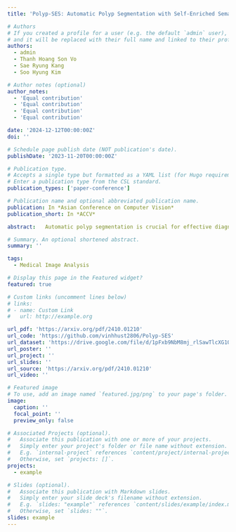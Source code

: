 ```yaml
---
title: 'Polyp-SES: Automatic Polyp Segmentation with Self-Enriched Semantic Model'

# Authors
# If you created a profile for a user (e.g. the default `admin` user), write the username (folder name) here
# and it will be replaced with their full name and linked to their profile.
authors:
  - admin
  - Thanh Hoang Son Vo
  - Sae Ryung Kang
  - Soo Hyung Kim

# Author notes (optional)
author_notes:
  - 'Equal contribution'
  - 'Equal contribution'
  - 'Equal contribution'
  - 'Equal contribution'

date: '2024-12-12T00:00:00Z'
doi: ''

# Schedule page publish date (NOT publication's date).
publishDate: '2023-11-20T00:00:00Z'

# Publication type.
# Accepts a single type but formatted as a YAML list (for Hugo requirements).
# Enter a publication type from the CSL standard.
publication_types: ['paper-conference']

# Publication name and optional abbreviated publication name.
publication: In *Asian Conference on Computer Vision*
publication_short: In *ACCV*

abstract:   Automatic polyp segmentation is crucial for effective diagnosis and treatment in colonoscopy images. Traditional methods encounter significant challenges in accurately delineating polyps due to limitations in feature representation and the handling of variability in polyp appear ance. Deep learning techniques, including CNN and Transformer-based methods, have been explored to improve polyp segmentation accuracy. However, existing approaches often neglect additional semantics, restricting their ability to acquire adequate contexts of polyps in colonoscopy images. In this paper, we propose an innovative method named “Auto matic Polyp Segmentation with Self-Enriched Semantic Model” to address these limitations. First, we extract a sequence of features from an input image and decode high-level features to generate an initial segmen tation mask. Using the proposed self-enriched semantic module, we query potential semantics and augment deep features with additional semantics, thereby aiding the model in understanding context more effectively. Extensive experiments show superior segmentation performance of the proposed method against state-of-the-art polyp segmentation baselines across five polyp benchmarks in both superior learning and generalization capabilities.

# Summary. An optional shortened abstract.
summary: ''

tags:
  - Medical Image Analysis

# Display this page in the Featured widget?
featured: true

# Custom links (uncomment lines below)
# links:
# - name: Custom Link
#   url: http://example.org

url_pdf: 'https://arxiv.org/pdf/2410.01210'
url_code: 'https://github.com/vinhhust2806/Polyp-SES'
url_dataset: 'https://drive.google.com/file/d/1pFxb9NbM8mj_rlSawTlcXG1OdVGAbRQC/view'
url_poster: ''
url_project: ''
url_slides: ''
url_source: 'https://arxiv.org/pdf/2410.01210'
url_video: ''

# Featured image
# To use, add an image named `featured.jpg/png` to your page's folder.
image:
  caption: ''
  focal_point: ''
  preview_only: false

# Associated Projects (optional).
#   Associate this publication with one or more of your projects.
#   Simply enter your project's folder or file name without extension.
#   E.g. `internal-project` references `content/project/internal-project/index.md`.
#   Otherwise, set `projects: []`.
projects:
  - example

# Slides (optional).
#   Associate this publication with Markdown slides.
#   Simply enter your slide deck's filename without extension.
#   E.g. `slides: "example"` references `content/slides/example/index.md`.
#   Otherwise, set `slides: ""`.
slides: example
---
```

